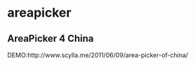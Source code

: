 areapicker
==========
<script type="text/javascript" src="jquery/jquery-1.7.2.min.js"></script>
<script type="text/javascript" src="area_json.js"></script>
<script type="text/javascript" src="jquery.areapicker.js"></script>
<h2>AreaPicker 4 China</h2>
<div id="test">
	DEMO:http://www.scylla.me/2011/06/09/area-picker-of-china/
</div>
